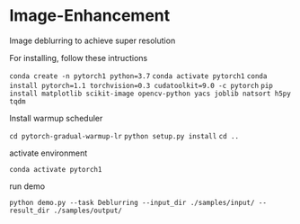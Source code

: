 # Image-Enhancement
Image deblurring to achieve super resolution

For installing, follow these intructions

`conda create -n pytorch1 python=3.7`
`conda activate pytorch1`
`conda install pytorch=1.1 torchvision=0.3 cudatoolkit=9.0 -c pytorch`
`pip install matplotlib scikit-image opencv-python yacs joblib natsort h5py tqdm`

Install warmup scheduler

`cd pytorch-gradual-warmup-lr`
`python setup.py install`
`cd ..`


activate environment

`conda activate pytorch1`

run demo

`python demo.py --task Deblurring --input_dir ./samples/input/ --result_dir ./samples/output/`